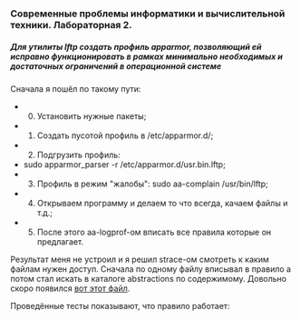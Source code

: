 ### Современные проблемы информатики и вычислительной техники. Лабораторная 2.

##### Для утилиты lftp создать профиль apparmor, позволяющий ей исправно функционировать в рамках минимально необходимых и достаточных ограничений в операционной системе

Сначала я пошёл по такому пути:

* 0) Установить нужные пакеты;
* 1) Создать пусотой профиль в /etc/apparmor.d/;
* 2) Подгрузить профиль:
* sudo apparmor_parser -r /etc/apparmor.d/usr.bin.lftp;
* 3) Профиль в режим "жалобы":
sudo aa-complain /usr/bin/lftp;
* 4) Открываем программу и делаем то что всегда, качаем файлы и т.д.;
* 5) После этого aa-logprof-ом вписать все правила которые он предлагает.

Результат меня не устроил и я решил strace-ом смотреть к каким файлам нужен доступ. Сначала по одному файлу вписывал в правило а потом стал искать в каталоге abstractions по содержимому.
Довольно скоро появился [вот этот файл](https://github.com/dmitryunterov/modernprobs-lab2/blob/master/usr.bin.lftp).

Проведённые тесты показывают, что правило работает:






